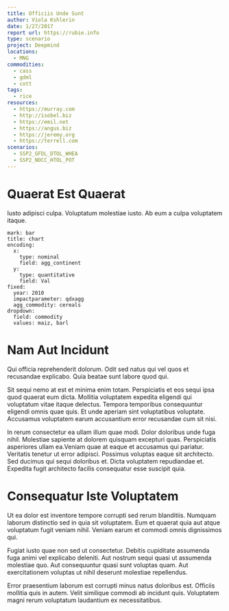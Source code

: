```yaml
---
title: Officiis Unde Sunt
author: Viola Kshlerin
date: 1/27/2017
report url: https://rubie.info
type: scenario
project: Deepmind
locations:
  - MNG
commodities:
  - cass
  - gdml
  - cott
tags:
  - rice
resources:
  - https://murray.com
  - http://isobel.biz
  - https://emil.net
  - https://angus.biz
  - https://jeremy.org
  - https://terrell.com
scenarios:
  - SSP2_GFDL_DTOL_WHEA
  - SSP2_NOCC_HTOL_POT
---
```

# Quaerat Est Quaerat
Iusto adipisci culpa. Voluptatum molestiae iusto. Ab eum a culpa voluptatem itaque.

```vis
mark: bar
title: chart
encoding:
  x:
    type: nominal
    field: agg_continent
  y:
    type: quantitative
    field: Val
fixed:
  year: 2010
  impactparameter: qdxagg
  agg_commodity: cereals
dropdown:
  field: commodity
  values: maiz, barl
```

# Nam Aut Incidunt
Qui officia reprehenderit dolorum. Odit sed natus qui vel quos et recusandae explicabo. Quia beatae sunt labore quod qui.
 Sit sequi nemo at est et minima enim totam. Perspiciatis et eos sequi ipsa quod quaerat eum dicta. Mollitia voluptatem expedita eligendi qui voluptatum vitae itaque delectus. Tempora temporibus consequuntur eligendi omnis quae quis. Et unde aperiam sint voluptatibus voluptate. Accusamus voluptatem earum accusantium error recusandae cum sit nisi.
 In rerum consectetur ea ullam illum quae modi. Dolor doloribus unde fuga nihil. Molestiae sapiente at dolorem quisquam excepturi quas. Perspiciatis asperiores ullam ea.Veniam quae at eaque et accusamus qui pariatur. Veritatis tenetur ut error adipisci. Possimus voluptas eaque sit architecto. Sed ducimus qui sequi doloribus et. Dicta voluptatem repudiandae et. Expedita fugit architecto facilis consequatur esse suscipit quia.

# Consequatur Iste Voluptatem
Ut ea dolor est inventore tempore corrupti sed rerum blanditiis. Numquam laborum distinctio sed in quia sit voluptatem. Eum et quaerat quia aut atque voluptatum fugit veniam nihil. Veniam earum et commodi omnis dignissimos qui.
 Fugiat iusto quae non sed ut consectetur. Debitis cupiditate assumenda fuga animi vel explicabo deleniti. Aut nostrum sequi quasi ut assumenda molestiae quo. Aut consequuntur quasi sunt voluptas quam. Aut exercitationem voluptas ut nihil deserunt molestiae repellendus.
 Error praesentium laborum est corrupti minus natus doloribus est. Officiis mollitia quis in autem. Velit similique commodi ab incidunt quis. Voluptatem magni rerum voluptatum laudantium ex necessitatibus.
